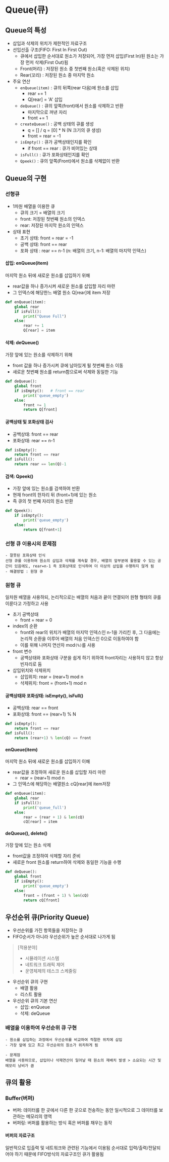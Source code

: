 # Queue(큐)
## Queue의 특성
- 삽입과 삭제의 위치가 제한적인 자료구조
- 선입선출 구조(FIFO: First In First Out)
    - 큐에서 삽입한 순서대로 원소가 저장되어, 가장 먼저 삽입(First In)된 원소는 가장 먼저 삭제(First Out)됨
    - Front(머리) : 저장된 원소 중 첫번째 원소(혹은 삭제된 위치)
    - Rear(꼬리) : 저장된 원소 중 마지막 원소
- 주요 연산
    - `enQueue(item)` : 큐의 뒤쪽(rear 다음)에 원소를 삽입
        - rear += 1
        - Q[rear] = 'A' 삽입
    - `deQueue()` : 큐의 앞쪽(front)에서 원소를 삭제하고 반환
        - 마지막으로 꺼낸 자리
        - front += 1
    - `createQueue()` : 공백 상태의 큐를 생성
        - q = []   /  q = [0] * N  (N 크기의 큐 생성)
        - front = rear = -1
    - `isEmpty()` : 큐가 공백상태인지를 확인
        - if front == rear : 큐가 비어있는 상태
    - `isFull()` : 큐가 포화상태인지를 확인
    - `Qpeek()` : 큐의 앞쪽(Front)에서 원소를 삭제없이 반환

## Queue의 구현
### 선형큐
- 1차원 배열을 이용한 큐
    - 큐의 크기 = 배열의 크기
    - front: 저장된 첫번째 원소의 인덱스
    - rear: 저장된 마지막 원소의 인덱스
- 상태 표현
    - 초기 상태: front = rear = -1
    - 공백 상태: front == rear
    - 포화 상태 : rear == n-1 (n: 배열의 크기, n-1: 배열의 마지막 인덱스)

#### 삽입: enQueue(item)
마지막 원소 뒤에 새로운 원소를 삽입하기 위해  
- rear값을 하나 증가시켜 새로운 원소를 삽입할 자리 마련
- 그 인덱스에 해당한느 배열 원소 Q[rear]에 item 저장
```python
def enQueue(item):
    global rear
    if isFull():
        print("Queue Full")
    else:
        rear += 1
        Q[rear] = item
```

#### 삭제: deQueue()
가장 앞에 있는 원소를 삭제하기 위해  
- front 값을 하나 증가시켜 큐에 남아있게 될 첫번째 원소 이동
- 새로운 첫번째 원소를 return함으로써 삭제와 동일한 기능
```python
def deQueue():
    global front
    if isEmpty():   # front == rear 
        print('queue_empty')
    else: 
        front += 1
        return Q[front]
```
#### 공백상태 및 포화상태 검사
- 공백상태: front == rear
- 포화상태: rear == n-1
```python
def isEmpty():
    return front == rear
def isFull():
    return rear == len(Q)-1
```

#### 검색: Qpeek()
- 가장 앞에 있는 원소를 검색하여 반환
- 현재 front의 한자리 뒤 (front+1)에 있는 원소
- 즉 큐의 첫 번째 자리의 원소 반환
```python
def Qpeek():
    if isEmpty():
        print('queue_empty')
    else:
        return Q[front+1]
```

### 선형 큐 이용시의 문제점 
    - 잘못된 포화상태 인식  
    선형 큐를 이용하여 원소의 삽입과 삭제를 계속할 경우, 배열의 앞부분에 활용할 수 있는 공간이 있음에도, rear=n-1 즉 포화상태로 인식하여 더 이상의 삽입을 수행하지 않게 됨  
    - 해결방법 : 원형 큐

### 원형 큐  
일차원 배열을 사용하되, 논리적으로는 배열의 처음과 끝이 연결되어 원형 형태의 큐를 이룬다고 가정하고 사용
-  초기 공백상태
    - front = rear = 0
-  index의 순환
    - front와 rear의 위치가 배열의 마지막 인덱스인 n-1을 가리킨 후, 그 다음에는 논리적 순환을 이루어 배열의 처음 인덱스인 0으로 이동하여야 함
    - 이를 위해 나머지 연산자 mod`(%)`를 사용
-  front 변수
    - 공백상태와 포화상태 구분을 쉽게 하기 위하여 front자리는 사용하지 않고 항상 빈자리로 둠
-  삽입위치와 삭제위치
    - 삽입위치: rear = (rear+1) mod n
    - 삭제위치: front = (front+1) mod n

#### 공백상태와 포화상태: isEmpty(), isFull()
- 공백상태: rear == front
- 포화상태: front == (rear+1) % N
```python
def isEmpty():
    return front == rear
def isFull():
    return (rear+1) % len(cQ) == front
```

#### enQueue(item)
마지막 원소 뒤에 새로운 원소를 삽입하기 이해
- rear값을 조정하여 새로운 원소를 삽입할 자리 마련
    - rear = (rear+1) mod n
- 그 인덱스에 해당하는 배열원소 cQ[rear]에 item저장
```python
def enQueue(item):
    global rear
    if isFull():
        print('queue_full')
    else:
        rear = (rear + 1) & len(cQ)
        cQ[rear] = item
```
#### deQueue(), delete()
가장 앞에 있는 원소 삭제  
- front값을 조정하여 삭제할 자리 준비
- 새로운 front 원소를 return하여 삭제와 동일한 기능을 수행
```python
def deQueue():
    global front
    if isEmpty():
        print('queue_empty')
    else:
        front = (front + 1) % len(cQ)
        return cQ[front]
```
## 우선순위 큐(Priority Queue)
- 우선순위를 가진 항목들을 저장하는 큐
- FIFO순서가 아니라 우선순위가 높은 순서대로 나가게 됨

> [적용분야]
> - 시뮬레이션 시스템
> - 네트워크 트래픽 제어
> - 운영체제의 테스크 스케줄링

- 우선순위 큐의 구현
    - 배열 활용
    - 리스트 활용
- 우선순위 큐의 기본 연산
    - 삽입: enQueue
    - 삭제: deQueue

### 배열을 이용하여 우선순위 큐 구현
    - 원소를 삽입하는 과정에서 우선순위를 비교하여 적절한 위치에 삽입
    - 가장 앞에 있고 최고 우선순위의 원소가 위치하게 됨

    - 문제점 
    배열을 사용하므로, 삽입이나 삭제연산이 일어날 때 원소의 재배치 발생 > 소요되는 시간 및 메모리 낭비가 큼


## 큐의 활용
### Buffer(버퍼)
- 버퍼: 데이터를 한 곳에서 다른 한 곳으로 전송하는 동안 일시적으로 그 데이터를 보관하는 메모리의 영역
- 버퍼링: 버퍼를 활용하는 방식 혹은 버퍼를 채우는 동작

#### 버퍼의 자료구조 
일반적으로 입출력 및 네트워크와 관련된 기능에서 이용됨 
순서대로 입력/출력/전달되어야 하기 때문에 FIFO방식의 자료구조인 큐가 활용됨

